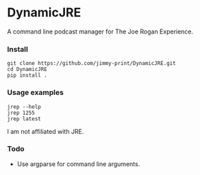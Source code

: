 # DynamicJRE
A command line podcast manager for The Joe Rogan Experience.

### Install
    git clone https://github.com/jimmy-print/DynamicJRE.git
    cd DynamicJRE
    pip install .

### Usage examples
    jrep --help
    jrep 1255
    jrep latest
I am not affiliated with JRE.

### Todo
- Use argparse for command line arguments.
